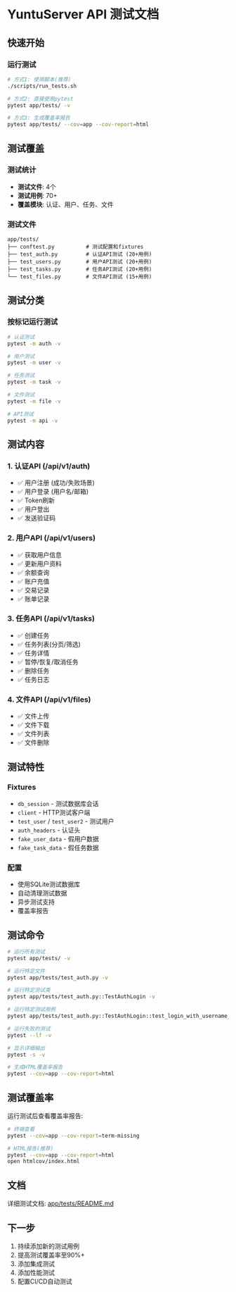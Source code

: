 # YuntuServer API 测试文档

## 快速开始

### 运行测试

```bash
# 方式1: 使用脚本(推荐)
./scripts/run_tests.sh

# 方式2: 直接使用pytest
pytest app/tests/ -v

# 方式3: 生成覆盖率报告
pytest app/tests/ --cov=app --cov-report=html
```

## 测试覆盖

### 测试统计
- **测试文件**: 4个
- **测试用例**: 70+
- **覆盖模块**: 认证、用户、任务、文件

### 测试文件
```
app/tests/
├── conftest.py          # 测试配置和fixtures
├── test_auth.py         # 认证API测试 (20+用例)
├── test_users.py        # 用户API测试 (20+用例)
├── test_tasks.py        # 任务API测试 (20+用例)
└── test_files.py        # 文件API测试 (15+用例)
```

## 测试分类

### 按标记运行测试

```bash
# 认证测试
pytest -m auth -v

# 用户测试
pytest -m user -v

# 任务测试
pytest -m task -v

# 文件测试
pytest -m file -v

# API测试
pytest -m api -v
```

## 测试内容

### 1. 认证API (/api/v1/auth)
- ✅ 用户注册 (成功/失败场景)
- ✅ 用户登录 (用户名/邮箱)
- ✅ Token刷新
- ✅ 用户登出
- ✅ 发送验证码

### 2. 用户API (/api/v1/users)
- ✅ 获取用户信息
- ✅ 更新用户资料
- ✅ 余额查询
- ✅ 账户充值
- ✅ 交易记录
- ✅ 账单记录

### 3. 任务API (/api/v1/tasks)
- ✅ 创建任务
- ✅ 任务列表(分页/筛选)
- ✅ 任务详情
- ✅ 暂停/恢复/取消任务
- ✅ 删除任务
- ✅ 任务日志

### 4. 文件API (/api/v1/files)
- ✅ 文件上传
- ✅ 文件下载
- ✅ 文件列表
- ✅ 文件删除

## 测试特性

### Fixtures
- `db_session` - 测试数据库会话
- `client` - HTTP测试客户端
- `test_user` / `test_user2` - 测试用户
- `auth_headers` - 认证头
- `fake_user_data` - 假用户数据
- `fake_task_data` - 假任务数据

### 配置
- 使用SQLite测试数据库
- 自动清理测试数据
- 异步测试支持
- 覆盖率报告

## 测试命令

```bash
# 运行所有测试
pytest app/tests/ -v

# 运行特定文件
pytest app/tests/test_auth.py -v

# 运行特定测试类
pytest app/tests/test_auth.py::TestAuthLogin -v

# 运行特定测试用例
pytest app/tests/test_auth.py::TestAuthLogin::test_login_with_username_success -v

# 运行失败的测试
pytest --lf -v

# 显示详细输出
pytest -s -v

# 生成HTML覆盖率报告
pytest --cov=app --cov-report=html
```

## 测试覆盖率

运行测试后查看覆盖率报告:

```bash
# 终端查看
pytest --cov=app --cov-report=term-missing

# HTML报告(推荐)
pytest --cov=app --cov-report=html
open htmlcov/index.html
```

## 文档

详细测试文档: [app/tests/README.md](app/tests/README.md)

## 下一步

1. 持续添加新的测试用例
2. 提高测试覆盖率至90%+
3. 添加集成测试
4. 添加性能测试
5. 配置CI/CD自动测试
